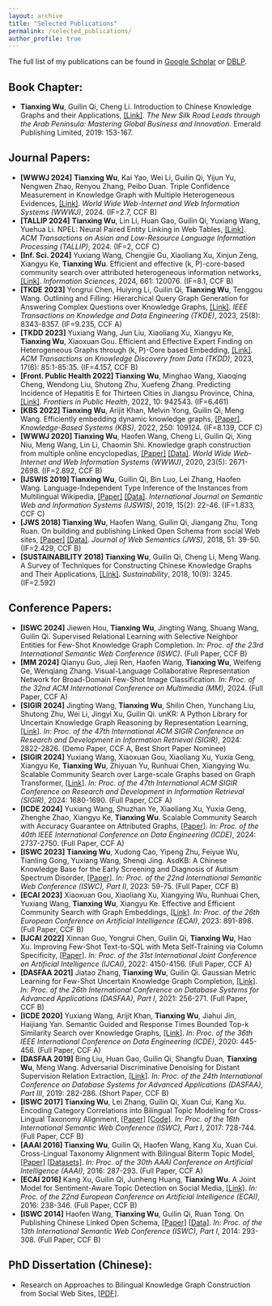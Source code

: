 ```yaml
---
layout: archive
title: "Selected Publications"
permalink: /selected_publications/
author_profile: true
---
```

The full list of my publications can be found in [Google Scholar](https://scholar.google.com/citations?user=VE7OlAkAAAAJ) or [DBLP](https://dblp.uni-trier.de/pid/152/2473-1.html?view=by-type).
## Book Chapter:
* **Tianxing Wu**, Guilin Qi, Cheng Li. Introduction to Chinese Knowledge Graphs and their Applications, [[Link]](https://www.emerald.com/insight/content/doi/10.1108/978-1-78756-679-820191010/full/html). <i>The New Silk Road Leads through the Arab Peninsula: Mastering Global Business and Innovation</i>. Emerald Publishing Limited, 2019: 153-167.

## Journal Papers:
* **[WWWJ 2024]** **Tianxing Wu**, Kai Yao, Wei Li, Guilin Qi, Yijun Yu, Nengwen Zhao, Renyou Zhang, Peibo Duan. Triple Confidence Measurement in Knowledge Graph with Multiple Heterogeneous Evidences, [[Link]](https://link.springer.com/article/10.1007/s11280-024-01307-x). <i>World Wide Web-Internet and Web Information Systems (WWWJ)</i>, 2024. (IF=2.7, CCF B)
* **[TALLIP 2024]** **Tianxing Wu**, Lin Li, Huan Gao, Guilin Qi, Yuxiang Wang, Yuehua Li. NPEL: Neural Paired Entity Linking in Web Tables, [[Link]](https://dl.acm.org/doi/pdf/10.1145/3652511). <i>ACM Transactions on Asian and Low-Resource Language Information Processing (TALLIP)</i>, 2024. (IF=2, CCF C)
* **[Inf. Sci. 2024]** Yuxiang Wang, Chengjie Gu, Xiaoliang Xu, Xinjun Zeng, Xiangyu Ke, **Tianxing Wu**. Efficient and effective (k, P)-core-based community search over attributed heterogeneous information networks, [[Link]](https://www.sciencedirect.com/science/article/abs/pii/S0020025523016626). <i>Information Sciences</i>, 2024, 661: 120076. (IF=8.1, CCF B)
* **[TKDE 2023]** Yongrui Chen, Huiying Li, Guilin Qi, **Tianxing Wu**, Tenggou Wang. Outlining and Filling: Hierarchical Query Graph Generation for Answering Complex Questions over Knowledge Graphs, [[Link]](https://ieeexplore.ieee.org/abstract/document/9895199). <i>IEEE Transactions on Knowledge and Data Engineering (TKDE)</i>, 2023, 25(8): 8343-8357. (IF=9.235, CCF A)
* **[TKDD 2023]** Yuxiang Wang, Jun Liu, Xiaoliang Xu, Xiangyu Ke, **Tianxing Wu**, Xiaoxuan Gou. Efficient and Effective Expert Finding on Heterogeneous Graphs through (k, P)-Core based Embedding, [[Link]](https://dl.acm.org/doi/10.1145/3578365). <i>ACM Transactions on Knowledge Discovery from Data (TKDD)</i>, 2023, 17(6): 85:1-85:35. (IF=4.157, CCF B)
* **[Front. Public Health 2022] Tianxing Wu**, Minghao Wang, Xiaoqing Cheng, Wendong Liu, Shutong Zhu, Xuefeng Zhang. Predicting Incidence of Hepatitis E for Thirteen Cities in Jiangsu Province, China, [[Link]](https://www.frontiersin.org/articles/10.3389/fpubh.2022.942543/full). <i>Frontiers in Public Health</i>, 2022, 10: 942543. (IF=6.461)
* **[KBS 2022] Tianxing Wu**, Arijit Khan, Melvin Yong, Guilin Qi, Meng Wang. Efficiently embedding dynamic knowledge graphs, [[Paper]](https://arxiv.org/pdf/1910.06708.pdf). <i>Knowledge-Based Systems (KBS)</i>, 2022, 250: 109124. (IF=8.139, CCF C)
* **[WWWJ 2020] Tianxing Wu**, Haofen Wang, Cheng Li, Guilin Qi, Xing Niu, Meng Wang, Lin Li, Chaomin Shi. Knowledge graph construction from multiple online encyclopedias, [[Paper]](https://tianxing-wu.github.io/files/paper/WWWJ2020.pdf) [[Data]](http://openkg.cn/dataset/zhishi-me-dump). <i>World Wide Web-Internet and Web Information Systems (WWWJ)</i>, 2020, 23(5): 2671-2698. (IF=2.892, CCF B)
* **[IJSWIS 2019] Tianxing Wu**, Guilin Qi, Bin Luo, Lei Zhang, Haofen Wang. Language-Independent Type Inference of the Instances from Multilingual Wikipedia, [[Paper]](https://tianxing-wu.github.io/files/paper/IJSWIS2019.pdf) [[Data]](http://openkg.cn/dataset/multype). <i>International Journal on Semantic Web and Information Systems (IJSWIS)</i>, 2019, 15(2): 22-46. (IF=1.833, CCF C)
* **[JWS 2018] Tianxing Wu**, Haofen Wang, Guilin Qi, Jiangang Zhu, Tong Ruan. On building and publishing Linked Open Schema from social Web sites, [[Paper]](https://tianxing-wu.github.io/files/paper/JWS2018.pdf) [[Data]](http://openkg.cn/dataset/linked-open-schema). <i>Journal of Web Semantics (JWS)</i>, 2018, 51: 39-50. (IF=2.429, CCF B)
* **[SUSTAINABILITY 2018] Tianxing Wu**, Guilin Qi, Cheng Li, Meng Wang. A Survey of Techniques for Constructing Chinese Knowledge Graphs and Their Applications, [[Link]](https://www.mdpi.com/2071-1050/10/9/3245). <i>Sustainability</i>, 2018, 10(9): 3245. (IF=2.592)

## Conference Papers:
* **[ISWC 2024]** Jiewen Hou, **Tianxing Wu**, Jingting Wang, Shuang Wang, Guilin Qi. Supervised Relational Learning with Selective Neighbor Entities for Few-Shot Knowledge Graph Completion. <i>In: Proc. of the 23rd International Semantic Web Conference (ISWC)</i>. (Full Paper, CCF B)
* **[MM 2024]** Qianyu Guo, Jieji Ren, Haofen Wang, **Tianxing Wu**, Weifeng Ge, Wenqiang Zhang. Visual-Language Collaborative Representation Network for Broad-Domain Few-Shot Image Classification. <i>In: Proc. of the 32nd ACM International Conference on Multimedia (MM)</i>, 2024. (Full Paper, CCF A)
* **[SIGIR 2024]** Jingting Wang, **Tianxing Wu**, Shilin Chen, Yunchang Liu, Shutong Zhu, Wei Li, Jingyi Xu, Guilin Qi. unKR: A Python Library for Uncertain Knowledge Graph Reasoning by Representation Learning, [[Link]](https://dl.acm.org/doi/10.1145/3626772.3657661). <i>In: Proc. of the 47th International ACM SIGIR Conference on Research and Development in Information Retrieval (SIGIR)</i>, 2024: 2822-2826. (Demo Paper, CCF A, Best Short Paper Nominee)
* **[SIGIR 2024]** Yuxiang Wang, Xiaoxuan Gou, Xiaoliang Xu, Yuxia Geng, Xiangyu Ke, **Tianxing Wu**, Zhiyuan Yu, Runhuai Chen, Xiangying Wu. Scalable Community Search over Large-scale Graphs based on Graph Transformer, [[Link]](https://dl.acm.org/doi/10.1145/3626772.3657771). <i>In: Proc. of the 47th International ACM SIGIR Conference on Research and Development in Information Retrieval (SIGIR)</i>, 2024: 1680-1690. (Full Paper, CCF A)
* **[ICDE 2024]** Yuxiang Wang, Shuzhan Ye, Xiaoliang Xu, Yuxia Geng, Zhenghe Zhao, Xiangyu Ke, **Tianxing Wu**. Scalable Community Search with Accuracy Guarantee on Attributed Graphs, [[Paper]](https://arxiv.org/abs/2402.17242). <i>In: Proc. of the 40th IEEE International Conference on Data Engineering (ICDE)</i>, 2024: 2737-2750. (Full Paper, CCF A)
* **[ISWC 2023]** **Tianxing Wu**, Xudong Cao, Yipeng Zhu, Feiyue Wu, Tianling Gong, Yuxiang Wang, Shenqi Jing. AsdKB: A Chinese Knowledge Base for the Early Screening and Diagnosis of Autism Spectrum Disorder, [[Paper]](https://arxiv.org/abs/2307.16773). <i>In: Proc. of the 22nd International Semantic Web Conference (ISWC), Part II</i>, 2023: 59-75. (Full Paper, CCF B)
* **[ECAI 2023]** Xiaoxuan Gou, Xiaoliang Xu, Xiangying Wu, Runhuai Chen, Yuxiang Wang, **Tianxing Wu**, Xiangyu Ke. Effective and Efficient Community Search with Graph Embeddings, [[Link]](https://ebooks.iospress.nl/doi/10.3233/FAIA230358). <i>In: Proc. of the 26th European Conference on Artificial Intelligence (ECAI)</i>, 2023: 891-898. (Full Paper, CCF B)
* **[IJCAI 2022]** Xinnan Guo, Yongrui Chen, Guilin Qi, **Tianxing Wu**, Hao Xu. Improving Few-Shot Text-to-SQL with Meta Self-Training via Column Specificity, [[Paper]](https://www.ijcai.org/proceedings/2022/0576.pdf). <i>In: Proc. of the 31st International Joint Conference on Artificial Intelligence (IJCAI)</i>, 2022: 4150-4156. (Full Paper, CCF A)
* **[DASFAA 2021]** Jiatao Zhang, **Tianxing Wu**, Guilin Qi. Gaussian Metric Learning for Few-Shot Uncertain Knowledge Graph Completion, [[Link]](https://link.springer.com/chapter/10.1007/978-3-030-73194-6_18). <i>In: Proc. of the 26th International Conference on Database Systems for Advanced Applications (DASFAA), Part I</i>, 2021: 256-271. (Full Paper, CCF B)
* **[ICDE 2020]** Yuxiang Wang, Arijit Khan, **Tianxing Wu**, Jiahui Jin, Haijiang Yan. Semantic Guided and Response Times Bounded Top-k Similarity Search over Knowledge Graphs, [[Link]](https://ieeexplore.ieee.org/document/9101747). <i>In: Proc. of the 36th IEEE International Conference on Data Engineering (ICDE)</i>, 2020: 445-456. (Full Paper, CCF A)
* **[DASFAA 2019]** Bing Liu, Huan Gao, Guilin Qi, Shangfu Duan, **Tianxing Wu**, Meng Wang. Adversarial Discriminative Denoising for Distant Supervision Relation Extraction, [[Link]](https://link.springer.com/chapter/10.1007%2F978-3-030-18590-9_29). <i>In: Proc. of the 24th International Conference on Database Systems for Advanced Applications (DASFAA), Part III</i>, 2019: 282-286. (Short Paper, CCF B)
* **[ISWC 2017] Tianxing Wu**, Lei Zhang, Guilin Qi, Xuan Cui, Kang Xu. Encoding Category Correlations into Bilingual Topic Modeling for Cross-Lingual Taxonomy Alignment, [[Paper]](https://tianxing-wu.github.io/files/paper/ISWC2017.pdf) [[Code]](https://github.com/143230/CLTA). <i>In: Proc. of the 16th International Semantic Web Conference (ISWC), Part I</i>, 2017: 728-744. (Full Paper, CCF B)
* **[AAAI 2016] Tianxing Wu**, Guilin Qi, Haofen Wang, Kang Xu, Xuan Cui. Cross-Lingual Taxonomy Alignment with Bilingual Biterm Topic Model, [[Paper]](https://tianxing-wu.github.io/files/paper/AAAI2016.pdf) [[Datasets]](https://github.com/jxls080511/080424). <i>In: Proc. of the 30th AAAI Conference on Artificial Intelligence (AAAI)</i>, 2016: 287-293. (Full Paper, CCF A)
* **[ECAI 2016]** Kang Xu, Guilin Qi, Junheng Huang, **Tianxing Wu**. A Joint Model for Sentiment-Aware Topic Detection on Social Media, [[Link]](http://ebooks.iospress.nl/publication/44775). <i>In: Proc. of the 22nd European Conference on Artificial Intelligence (ECAI)</i>, 2016: 238-346. (Full Paper, CCF B)
* **[ISWC 2014]** Haofen Wang, **Tianxing Wu**, Guilin Qi, Ruan Tong. On Publishing Chinese Linked Open Schema, [[Paper]](https://tianxing-wu.github.io/files/paper/ISWC2014.pdf) [[Data]](http://openkg.cn/dataset/linked-open-schema). <i>In: Proc. of the 13th International Semantic Web Conference (ISWC), Part I</i>, 2014: 293-308. (Full Paper, CCF B)

## PhD Dissertation (Chinese):
* Research on Approaches to Bilingual Knowledge Graph Construction from Social Web Sites, [[PDF]](https://tianxing-wu.github.io/files/phd_dissertation.pdf).